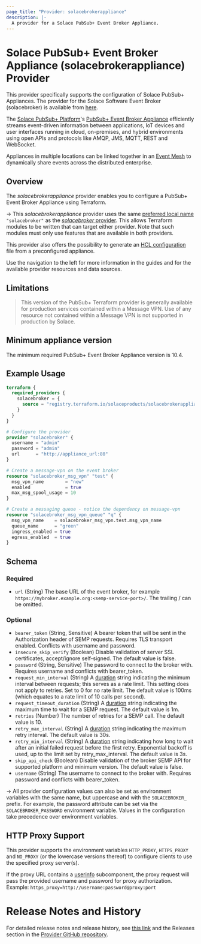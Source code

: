 ```yaml
---
page_title: "Provider: solacebrokerappliance"
description: |-
  A provider for a Solace PubSub+ Event Broker Appliance.  
---
```


# Solace PubSub+ Event Broker Appliance (solacebrokerappliance) Provider

This provider specifically supports the configuration of Solace PubSub+ Appliances. The provider for the Solace Software Event Broker (solacebroker) is available from [here](https://registry.terraform.io/providers/solaceproducts/solacebroker/latest).

The [Solace PubSub+ Platform](https://solace.com/products/platform/)'s [PubSub+ Event Broker Appliance](https://solace.com/products/event-broker/appliance/)
efficiently streams event-driven information between applications, IoT devices and user interfaces running in cloud, on-premises, and hybrid environments 
using open APIs and protocols like AMQP, JMS, MQTT, REST and WebSocket.

Appliances in multiple locations can be linked together in an [Event Mesh](https://solace.com/what-is-an-event-mesh/) 
to dynamically share events across the distributed enterprise.

## Overview

The _solacebrokerappliance_ provider enables you to configure a PubSub+ Event Broker Appliance using Terraform.

-> This _solacebrokerappliance_ provider uses the same [preferred local name](https://developer.hashicorp.com/terraform/language/providers/requirements#local-names) `"solacebroker"` as 
the [_solacebroker_ provider](https://registry.terraform.io/providers/solaceproducts/solacebrokerappliance/latest).
This allows Terraform modules to be written that can target either provider. Note that such modules must only use features that are available in both providers.

This provider also offers the possibility to generate an [HCL configuration](https://developer.hashicorp.com/terraform/language) file from a preconfigured appliance.

Use the navigation to the left for more information in the guides and for the available provider resources and data sources.

## Limitations

> This version of the PubSub+ Terraform provider is generally available for production services contained within a Message VPN.  Use of any resource not contained within a Message VPN is not supported in production by Solace.

## Minimum appliance version

The minimum required PubSub+ Event Broker Appliance version is 10.4.

## Example Usage

```terraform
terraform {
  required_providers {
    solacebroker = {
      source = "registry.terraform.io/solaceproducts/solacebrokerappliance"
    }
  }
}

# Configure the provider
provider "solacebroker" {
  username = "admin"
  password = "admin"
  url      = "http://appliance_url:80"
}

# Create a message-vpn on the event broker
resource "solacebroker_msg_vpn" "test" {
  msg_vpn_name        = "new"
  enabled             = true
  max_msg_spool_usage = 10
}

# Create a messaging queue - notice the dependency on message-vpn
resource "solacebroker_msg_vpn_queue" "q" {
  msg_vpn_name    = solacebroker_msg_vpn.test.msg_vpn_name
  queue_name      = "green"
  ingress_enabled = true
  egress_enabled  = true
}
```

<!-- schema generated by tfplugindocs -->
## Schema

### Required

- `url` (String) The base URL of the event broker, for example `https://mybroker.example.org:<semp-service-port>/`. The trailing / can be omitted.

### Optional

- `bearer_token` (String, Sensitive) A bearer token that will be sent in the Authorization header of SEMP requests. Requires TLS transport enabled. Conflicts with username and password.
- `insecure_skip_verify` (Boolean) Disable validation of server SSL certificates, accept/ignore self-signed. The default value is false.
- `password` (String, Sensitive) The password to connect to the broker with. Requires username and conflicts with bearer_token.
- `request_min_interval` (String) A [duration](https://pkg.go.dev/maze.io/x/duration#ParseDuration) string indicating the minimum interval between requests; this serves as a rate limit. This setting does not apply to retries. Set to 0 for no rate limit. The default value is 100ms (which equates to a rate limit of 10 calls per second).
- `request_timeout_duration` (String) A [duration](https://pkg.go.dev/maze.io/x/duration#ParseDuration) string indicating the maximum time to wait for a SEMP request.  The default value is 1m.
- `retries` (Number) The number of retries for a SEMP call. The default value is 10.
- `retry_max_interval` (String) A [duration](https://pkg.go.dev/maze.io/x/duration#ParseDuration) string indicating the maximum retry interval. The default value is 30s.
- `retry_min_interval` (String) A [duration](https://pkg.go.dev/maze.io/x/duration#ParseDuration) string indicating how long to wait after an initial failed request before the first retry.  Exponential backoff is used, up to the limit set by retry_max_interval. The default value is 3s.
- `skip_api_check` (Boolean) Disable validation of the broker SEMP API for supported platform and minimum version. The default value is false.
- `username` (String) The username to connect to the broker with.  Requires password and conflicts with bearer_token.

-> All provider configuration values can also be set as environment variables with the same name, but uppercase and with the `SOLACEBROKER_` prefix.
For example, the password attribute can be set via the `SOLACEBROKER_PASSWORD` environment variable.  Values in the configuration take precedence over environment variables.

## HTTP Proxy Support

This provider supports the environment variables `HTTP_PROXY`, `HTTPS_PROXY` and `NO_PROXY` (or the lowercase versions thereof) to configure clients to use the specified proxy server(s).

If the proxy URL contains a [userinfo](https://datatracker.ietf.org/doc/html/rfc3986#section-3.2) subcomponent, the proxy request will pass the provided username and password for proxy authorization.
Example: `https_proxy=http://username:password@proxy:port`

# Release Notes and History

For detailed release notes and release history, see [this link](https://products.solace.com/download/DSEMP_TERRAFORM_HW_BROKER_PROVIDER_RN) and the Releases section in the [Provider GitHub repository](https://github.com/SolaceProducts/terraform-provider-solacebrokerappliance/releases).
